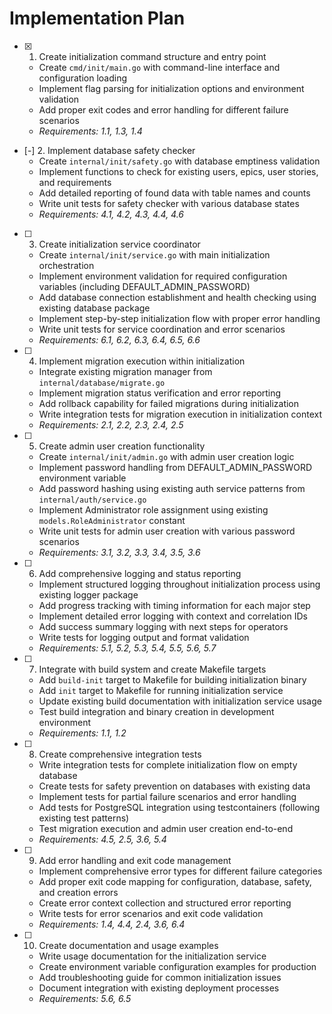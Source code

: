 # Implementation Plan

- [x] 1. Create initialization command structure and entry point
  - Create `cmd/init/main.go` with command-line interface and configuration loading
  - Implement flag parsing for initialization options and environment validation
  - Add proper exit codes and error handling for different failure scenarios
  - _Requirements: 1.1, 1.3, 1.4_

- [-] 2. Implement database safety checker
  - Create `internal/init/safety.go` with database emptiness validation
  - Implement functions to check for existing users, epics, user stories, and requirements
  - Add detailed reporting of found data with table names and counts
  - Write unit tests for safety checker with various database states
  - _Requirements: 4.1, 4.2, 4.3, 4.4, 4.6_

- [ ] 3. Create initialization service coordinator
  - Create `internal/init/service.go` with main initialization orchestration
  - Implement environment validation for required configuration variables (including DEFAULT_ADMIN_PASSWORD)
  - Add database connection establishment and health checking using existing database package
  - Implement step-by-step initialization flow with proper error handling
  - Write unit tests for service coordination and error scenarios
  - _Requirements: 6.1, 6.2, 6.3, 6.4, 6.5, 6.6_

- [ ] 4. Implement migration execution within initialization
  - Integrate existing migration manager from `internal/database/migrate.go`
  - Implement migration status verification and error reporting
  - Add rollback capability for failed migrations during initialization
  - Write integration tests for migration execution in initialization context
  - _Requirements: 2.1, 2.2, 2.3, 2.4, 2.5_

- [ ] 5. Create admin user creation functionality
  - Create `internal/init/admin.go` with admin user creation logic
  - Implement password handling from DEFAULT_ADMIN_PASSWORD environment variable
  - Add password hashing using existing auth service patterns from `internal/auth/service.go`
  - Implement Administrator role assignment using existing `models.RoleAdministrator` constant
  - Write unit tests for admin user creation with various password scenarios
  - _Requirements: 3.1, 3.2, 3.3, 3.4, 3.5, 3.6_

- [ ] 6. Add comprehensive logging and status reporting
  - Implement structured logging throughout initialization process using existing logger package
  - Add progress tracking with timing information for each major step
  - Implement detailed error logging with context and correlation IDs
  - Add success summary logging with next steps for operators
  - Write tests for logging output and format validation
  - _Requirements: 5.1, 5.2, 5.3, 5.4, 5.5, 5.6, 5.7_

- [ ] 7. Integrate with build system and create Makefile targets
  - Add `build-init` target to Makefile for building initialization binary
  - Add `init` target to Makefile for running initialization service
  - Update existing build documentation with initialization service usage
  - Test build integration and binary creation in development environment
  - _Requirements: 1.1, 1.2_

- [ ] 8. Create comprehensive integration tests
  - Write integration tests for complete initialization flow on empty database
  - Create tests for safety prevention on databases with existing data
  - Implement tests for partial failure scenarios and error handling
  - Add tests for PostgreSQL integration using testcontainers (following existing test patterns)
  - Test migration execution and admin user creation end-to-end
  - _Requirements: 4.5, 2.5, 3.6, 5.4_

- [ ] 9. Add error handling and exit code management
  - Implement comprehensive error types for different failure categories
  - Add proper exit code mapping for configuration, database, safety, and creation errors
  - Create error context collection and structured error reporting
  - Write tests for error scenarios and exit code validation
  - _Requirements: 1.4, 4.4, 2.4, 3.6, 6.4_

- [ ] 10. Create documentation and usage examples
  - Write usage documentation for the initialization service
  - Create environment variable configuration examples for production
  - Add troubleshooting guide for common initialization issues
  - Document integration with existing deployment processes
  - _Requirements: 5.6, 6.5_